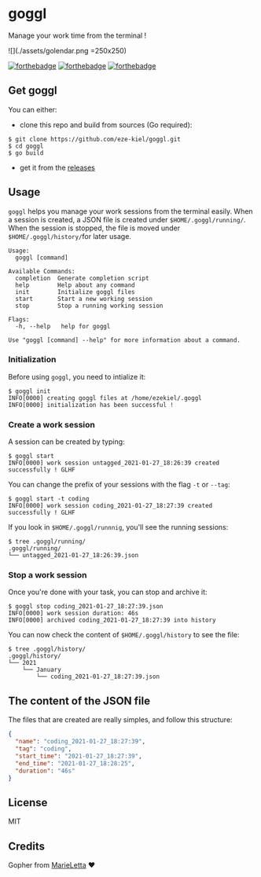 # goggl

Manage your work time from the terminal !

![](./assets/golendar.png =250x250)

[![forthebadge](https://forthebadge.com/images/badges/you-didnt-ask-for-this.svg)](https://forthebadge.com)
[![forthebadge](https://forthebadge.com/images/badges/0-percent-optimized.svg)](https://forthebadge.com)
[![forthebadge](https://forthebadge.com/images/badges/kinda-sfw.svg)](https://forthebadge.com)

## Get goggl

You can either:

* clone this repo and build from sources (Go required):

```
$ git clone https://github.com/eze-kiel/goggl.git
$ cd goggl
$ go build
```

* get it from the [releases](https://github.com/eze-kiel/goggl/releases)

## Usage

`goggl` helps you manage your work sessions from the terminal easily.
When a session is created, a JSON file is created under `$HOME/.goggl/running/`.
When the session is stopped, the file is moved under `$HOME/.goggl/history/`for later
usage.

```
Usage:
  goggl [command]

Available Commands:
  completion  Generate completion script
  help        Help about any command
  init        Initialize goggl files
  start       Start a new working session
  stop        Stop a running working session

Flags:
  -h, --help   help for goggl

Use "goggl [command] --help" for more information about a command.
```

### Initialization

Before using `goggl`, you need to intialize it:

```
$ goggl init
INFO[0000] creating goggl files at /home/ezekiel/.goggl 
INFO[0000] initialization has been successful !
```

### Create a work session

A session can be created by typing:

```
$ goggl start
INFO[0000] work session untagged_2021-01-27_18:26:39 created successfully ! GLHF
```

You can change the prefix of your sessions with the flag `-t` or `--tag`:

```
$ goggl start -t coding
INFO[0000] work session coding_2021-01-27_18:27:39 created successfully ! GLHF
```

If you look in `$HOME/.goggl/runnnig`, you'll see the running sessions:

```
$ tree .goggl/running/
.goggl/running/
└── untagged_2021-01-27_18:26:39.json
```

### Stop a work session

Once you're done with your task, you can stop and archive it:

```
$ goggl stop coding_2021-01-27_18:27:39.json 
INFO[0000] work session duration: 46s                   
INFO[0000] archived coding_2021-01-27_18:27:39 into history
```

You can now check the content of `$HOME/.goggl/history` to see the file:

```
$ tree .goggl/history/
.goggl/history/
└── 2021
    └── January
        └── coding_2021-01-27_18:27:39.json
```

## The content of the JSON file

The files that are created are really simples, and follow this structure:

```json
{
  "name": "coding_2021-01-27_18:27:39",
  "tag": "coding",
  "start_time": "2021-01-27_18:27:39",
  "end_time": "2021-01-27_18:28:25",
  "duration": "46s"
}
```

## License

MIT

## Credits

Gopher from [MarieLetta](https://github.com/MariaLetta/free-gophers-pack) :heart: